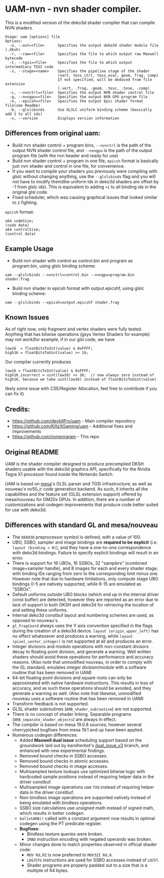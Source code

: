 # UAM-nvn - nvn shader compiler.

This is a modified version of the deko3d shader compiler that can compile NVN shaders.

```
Usage: uam [options] file
Options:
  -o, --out=<file>      Specifies the output deko3d shader module file (.dksh)
  -r, --raw=<file>      Specifies the file to which output raw Maxwell bytecode
  -t, --tgsi=<file>     Specifies the file to which output intermediary TGSI code
  -s, --stage=<name>    Specifies the pipeline stage of the shader
                        (vert, tess_ctrl, tess_eval, geom, frag, comp)
                        If not specified, will be deduced from file extension
                        (.vert, .frag, .geom, .tesc, .tese, .comp)
  -c, --nvnctrl=<file>  Specifies the output NVN shader control file
  -g, --nvngpu=<file>   Specifies the output NVN GPU program file
  -e, --epicsh=<file>   Specifies the output Epic shader format file(see Readme)
  -b, --glslcbinds      Use GLSLC uniform binding scheme (basically add 1 to all ids)
  -v, --version         Displays version information
```

## Differences from original uam:

- Build nvn shader control + program bins, `--nvnctrl` is the path of the output NVN shader control file, and `--nvngpu` is the path of the output program file (with the nvn header and ready for use)
- Build nvn shader control + program in one file, `epicsh` format is basically just nvn shader and control in one file, for convenience.
- If you want to compile your shaders you previously were compiling with glslc without changing anything, use the `--glslcbinds` flag and you will not have to modify them(the uniform ids in deko3d shaders are offset by -1 from glslc ids). This is equivalent to adding `+1` to all binding ids in the original glsl code.
- Fixed scheduler, which was causing graphical issues that looked similar to z fighting.

`epicsh` format:
```
u64 codeSize;
(code data)
u64 controlSize;
(control data)
```

## Example Usage
- Build nvn shader with control as control.bin and program as program.bin, using glslc binding scheme:
```
uam --glslcbinds --nvnctrl=control.bin --nvngpu=program.bin shader.frag
```

- Build nvn shader in epicsh format with output.epicshf, using glslc binding scheme:
```
uam --glslcbinds --epicsh=output.epicshf shader.frag
```

## Known Issues
As of right now, only fragment and vertex shaders were fully tested. Anything that has bitwise operations (gsys Vertex Shaders for example) may not work(for example, if in our glsl code, we have
```
low16  = floatBitsToInt(value) & 0xFFFF;
high16 = floatBitsToUint(value) >> 16; 
```
Our compiler currently produces
```
low16 = floatBitsToInt(value) & 0xFFFF;
high16_incorrect = uint(low16) >> 16;  // now always zero instead of high16, because we take uint(low16) instead of floatBitsToUint(value)
```
likely some issue with CSE/Register Allocation, feel free to contribute if you can fix it)

## Credits:
- https://github.com/devkitPro/uam - Main compiler repository
- https://github.com/KillzXGaming/uam - Additional fixes and improvements
- https://github.com/nvnprogram - This repo

## Original README

UAM is the shader compiler designed to produce precompiled DKSH shaders usable with the deko3d graphics API, specifically for the Nvidia Tegra X1 processor found inside the Nintendo Switch.

UAM is based on [mesa](https://www.mesa3d.org/)'s GLSL parser and TGSI infrastructure; as well as nouveau's nv50_ir code generation backend. As such, it inherits all the capabilities and the feature set (GLSL extension support) offered by mesa/nouveau for GM20x GPUs. In addition, there are a number of customizations and codegen improvements that produce code better suited for use with deko3d.

## Differences with standard GL and mesa/nouveau

- The `DEKO3D` preprocessor symbol is defined, with a value of 100.
- UBO, SSBO, sampler and image bindings are **required to be explicit** (i.e. `layout (binding = N)`), and they have a one-to-one correspondence with deko3d bindings. Failure to specify explicit bindings will result in an error.
- There is support for 16 UBOs, 16 SSBOs, 32 "samplers" (combined image+sampler handle), and 8 images for each and every shader stage; with binding IDs ranging from zero to the corresponding limit minus one. However note that due to hardware limitations, only compute stage UBO bindings 0-5 are natively supported, while 6-15 are emulated as "SSBOs".
- Default uniforms outside UBO blocks (which end up in the internal driver const buffer) are detected, however they are reported as an error due to lack of support in both DKSH and deko3d for retrieving the location of and setting these uniforms.
- Internal deko3d constbuf layout and numbering schemes are used, as opposed to nouveau's.
- `gl_FragCoord` always uses the Y axis convention specified in the flags during the creation of a deko3d device. `layout (origin_upper_left)` has no effect whatsoever and produces a warning, while `layout (pixel_center_integer)` is not supported at all and produces an error.
- Integer divisions and modulo operations with non-constant divisors decay to floating point division, and generate a warning. Well written shaders should avoid these operations for performance and accuracy reasons. (Also note that unmodified nouveau, in order to comply with the GL standard, emulates integer division/module with a software routine that has been removed in UAM)
- 64-bit floating point divisions and square roots can only be approximated with native hardware instructions. This results in loss of accuracy, and as such these operations should be avoided, and they generate a warning as well. (Also note that likewise, unmodified nouveau uses a software routine that has been removed in UAM)
- Transform feedback is not supported.
- GLSL shader subroutines (`ARB_shader_subroutine`) are not supported.
- There is no concept of shader linking. Separable programs (`ARB_separate_shader_objects`) are always in effect.
- The compiler is based on mesa 19.0.8 sources; however several cherrypicked bugfixes from mesa 19.1 and up have been applied.
- Numerous codegen differences:
	- Added **Maxwell dual issue** scheduling support based on the groundwork laid out by karolherbst's [dual_issue_v3](https://github.com/karolherbst/mesa/commits/dual_issue_v3) branch, and enhanced with new experimental findings.
	- Removed bound checks in SSBO accesses.
	- Removed bound checks in atomic accesses.
	- Removed bound checks in image accesses.
	- Multisampled texture lookups use optimized bitwise logic with hardcoded sample positions instead of requiring helper data in the driver constbuf.
	- Multisampled image operations use `TXQ` instead of requiring helper data in the driver constbuf.
	- Non-bindless image operations are supported natively instead of being emulated with bindless operations.
	- SSBO size calculations use unsigned math instead of signed math, which results in better codegen.
	- `ballotARB()` called with a constant argument now results in optimal codegen using the PT predicate register.
	- **Bugfixes**:
		- Bindless texture queries were broken.
		- `IMAD` instruction encoding with negated operands was broken.
	- Minor changes done to match properties observed in official shader code:
		- `MOV Rd,RZ` is now preferred to `MOV32I Rd,0`.
		- `LDG`/`STG` instructions are used for SSBO accesses instead of `LD`/`ST`.
		- Shader programs are properly padded out to a size that is a multiple of 64 bytes.